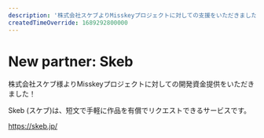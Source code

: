 ```yaml
---
description: '株式会社スケブよりMisskeyプロジェクトに対しての支援をいただきました'
createdTimeOverride: 1689292800000
---
```


# New partner: Skeb

株式会社スケブ様よりMisskeyプロジェクトに対しての開発資金提供をいただきました！

Skeb (スケブ)は、短文で手軽に作品を有償でリクエストできるサービスです。

https://skeb.jp/

